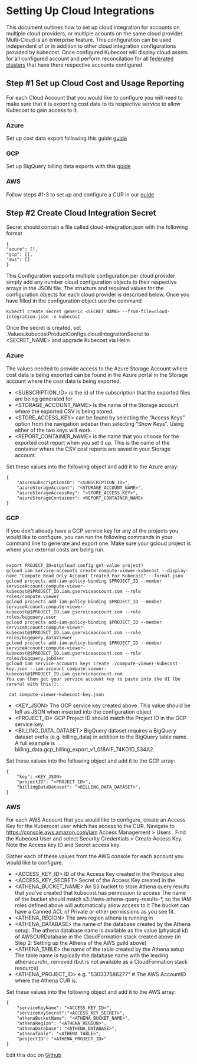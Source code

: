Setting Up Cloud Integrations
=============================

This document outlines how to set up cloud integration for accounts on multiple cloud providers, or multiple acounts on the same cloud provider. Multi-Cloud is an enterprise feature. This configuration can be used independent of or in addition to other cloud integration configurations provided by kubecost. Once configured Kubecost will display cloud assets for all configured account and perform reconcilation for all [federated clusters](https://github.com/kubecost/docs/blob/master/long-term-storage.md) that have there respective accounts configured.

## Step #1 Set up Cloud Cost and Usage Reporting

For each Cloud Account that you would like to configure you will need to make sure that it is exporting cost data to its respective service to allow Kubecost to gain access to it.

### Azure
Set up cost data export following this guide [guide](https://docs.microsoft.com/en-us/azure/cost-management-billing/costs/tutorial-export-acm-data?tabs=azure-portal)

### GCP
Set up BigQuery billing data exports with this [guide](https://cloud.google.com/billing/docs/how-to/export-data-bigquery)

### AWS

Follow steps #1-3 to set up and configure a CUR in our [guide](https://github.com/kubecost/docs/blob/master/aws-cloud-integrations.md)


## Step #2 Create Cloud Integration Secret

Secret should contain a file called cloud-integration.json with the following format

```
{
"azure": [],
"gcp": [],
"aws": []
}
```
This Configuration supports multiple configuration per cloud provider simply add any number cloud configuration objects to their respective arrays in the JSON file. The structure and required values for the configuration objects for each cloud provider is described below. Once you have filled in the configuration object use the command
```
kubectl create secret generic <SECRET_NAME> --from-file=cloud-integration.json -n kubecost

```

Once the secret is created, set .Values.kubecostProductConfigs.cloudIntegrationSecret to <SECRET_NAME> and upgrade Kubecost via Helm

### Azure
The values needed to provide access to the Azure Storage Account where cost data is being exported can be found in the Azure portal in the Storage account where the cost data is being exported.
- <SUBSCRIPTION_ID> is the id of the subscription that the exported files are being generated for
- <STORAGE_ACCOUNT_NAME> is the name of the Storage account where the exported CSV is being stored.
- <STORE_ACCESS_KEY> can be found by selecting the “Access Keys” option from the navigation sidebar then selecting “Show Keys”. Using either of the two keys will work.
- <REPORT_CONTAINER_NAME> is the name that you choose for the exported cost report when you set it up. This is the name of the container where the CSV cost reports are saved in your Storage account.

Set these values into the following object and add it to the Azure array:
```
{
	"azureSubscriptionID": "<SUBSCRIPTION_ID>",
	"azureStorageAccount": "<STORAGE_ACCOUNT_NAME>",
	"azureStorageAccessKey": "<STORE_ACCESS_KEY>",
	"azureStorageContainer": <REPORT_CONTAINER_NAME>
}
```

### GCP

If you don't already have a GCP service key for any of the projects you would like to configure, you can run the following commands in your command line to generate and export one. Make sure your gcloud project is where your external costs are being run.
```

export PROJECT_ID=$(gcloud config get-value project)
gcloud iam service-accounts create compute-viewer-kubecost --display-name "Compute Read Only Account Created For Kubecost" --format json
gcloud projects add-iam-policy-binding $PROJECT_ID --member serviceAccount:compute-viewer-kubecost@$PROJECT_ID.iam.gserviceaccount.com --role roles/compute.viewer
gcloud projects add-iam-policy-binding $PROJECT_ID --member serviceAccount:compute-viewer-kubecost@$PROJECT_ID.iam.gserviceaccount.com --role roles/bigquery.user
gcloud projects add-iam-policy-binding $PROJECT_ID --member serviceAccount:compute-viewer-kubecost@$PROJECT_ID.iam.gserviceaccount.com --role roles/bigquery.dataViewer
gcloud projects add-iam-policy-binding $PROJECT_ID --member serviceAccount:compute-viewer-kubecost@$PROJECT_ID.iam.gserviceaccount.com --role roles/bigquery.jobUser
gcloud iam service-accounts keys create ./compute-viewer-kubecost-key.json --iam-account compute-viewer-kubecost@$PROJECT_ID.iam.gserviceaccount.com 
You can then get your service account key to paste into the UI (be careful with this!):

```
```
 cat compute-viewer-kubecost-key.json 

```

- <KEY_JSON> The GCP service key created above. This value should be left as JSON when inserted into the configuration object
- <PROJECT_ID> GCP Project ID should match the Project ID in the GCP service key.
- <BILLING_DATA_DATASET> BigQuery dataset requires a BigQuery dataset prefix (e.g. billing_data) in addition to the BigQuery table name. A full example is billing_data.gcp_billing_export_v1_018AIF_74KD1D_534A2.


Set these values into the following object and add it to the GCP array:
```
{
	"key": <KEY_JSON>
	"projectID": "<PROJECT_ID>",
	"billingDataDataset": "<BILLING_DATA_DATASET>",
}
```

### AWS
For each AWS Account that you would like to configure, create an Access Key for the Kubercost user which has access to the CUR. Navigate to https://console.aws.amazon.com/iam Access Management > Users . Find the Kubecost User and select Security Credentials > Create Access Key. Note the Access key ID and Secret access key.

Gather each of these values from the AWS console for each account you would like to configure.
- <ACCESS_KEY_ID> ID of the Access Key created in the Previous step
- <ACCESS_KEY_SECRET> Secret of the Access Key created in the
- <ATHENA_BUCKET_NAME> An S3 bucket to store Athena query results that you’ve created that kubecost has permission to access
The name of the bucket should match s3://aws-athena-query-results-*, so the IAM roles defined above will automatically allow access to it
The bucket can have a Canned ACL of Private or other permissions as you see fit.
- <ATHENA_REGION> The aws region athena is running in
- <ATHENA_DATABASE> the name of the database created by the Athena setup. The athena database name is available as the value (physical id) of AWSCURDatabase in the CloudFormation stack created above (in Step 2: Setting up the Athena of the AWS guild above)
- <ATHENA_TABLE> the name of the table created by the Athena setup
The table name is typically the database name with the leading athenacurcfn_ removed (but is not available as a CloudFormation stack resource)
- <ATHENA_PROJECT_ID> e.g. "530337586277" # The AWS AccountID where the Athena CUR is.

Set these values into the following object and add it to the AWS array:

```
{
	"serviceKeyName": "<ACCESS_KEY_ID>",
    "serviceKeySecret":"<ACCESS_KEY_SECRET>",
    "athenaBucketName": "<ATHENA_BUCKET_NAME>",
    "athenaRegion": "<ATHENA_REGION>",
    "athenaDatabase": "<ATHENA_DATABASE>",
    "athenaTable": "<ATHENA_TABLE>",
    "projectID": "<ATHENA_PROJECT_ID>"
}
```

Edit this doc on [Github](https://github.com/kubecost/docs/blob/master/multi-cloud.md)

<!--- {"article":"4407595968919","section":"4402815636375","permissiongroup":"1500001277122"} --->
